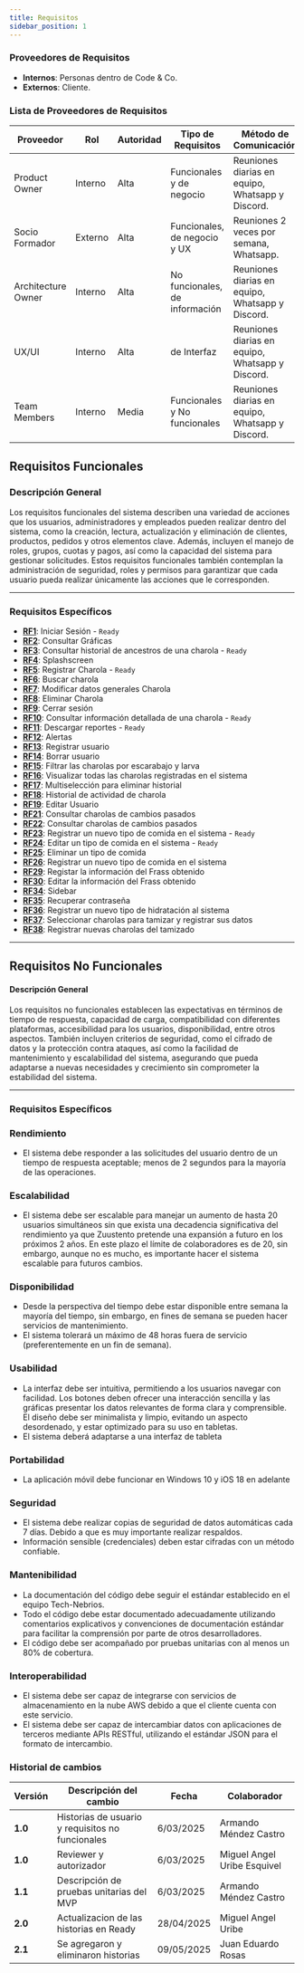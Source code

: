 ```yaml
---
title: Requisitos
sidebar_position: 1
---
```


### **Proveedores de Requisitos**  
   - **Internos**: Personas dentro de Code & Co.  
   - **Externos**: Cliente.  

### **Lista de Proveedores de Requisitos**  

| Proveedor | Rol | Autoridad | Tipo de Requisitos | Método de Comunicación |
|-----------|-----|-----------|--------------------|------------------------|
| Product Owner | Interno | Alta | Funcionales y de negocio | Reuniones diarias en equipo, Whatsapp y Discord.|
| Socio Formador | Externo | Alta | Funcionales, de negocio y UX | Reuniones 2 veces por semana, Whatsapp. |
| Architecture Owner| Interno | Alta | No funcionales, de información | Reuniones diarias en equipo, Whatsapp y Discord.  |
| UX/UI | Interno | Alta | de Interfaz | Reuniones diarias en equipo, Whatsapp y Discord. |
| Team Members | Interno | Media | Funcionales y No funcionales | Reuniones diarias en equipo, Whatsapp y Discord. |


## Requisitos Funcionales

### Descripción General

Los requisitos funcionales del sistema describen una variedad de acciones que los usuarios, administradores y empleados pueden realizar dentro del sistema, como la creación, lectura, actualización y eliminación de clientes, productos, pedidos y otros elementos clave. Además, incluyen el manejo de roles, grupos, cuotas y pagos, así como la capacidad del sistema para gestionar solicitudes. Estos requisitos funcionales también contemplan la administración de seguridad, roles y permisos para garantizar que cada usuario pueda realizar únicamente las acciones que le corresponden.

---

### Requisitos Específicos

- [**RF1**](RF1.md): Iniciar Sesión - `Ready` 
- [**RF2**](RF2.md): Consultar Gráficas 
- [**RF3**](RF3.md): Consultar historial de ancestros de una charola - `Ready`
- [**RF4**](RF4.md): Splashscreen 
- [**RF5**](RF5.md): Registrar Charola - `Ready`
- [**RF6**](RF6.md): Buscar charola 
- [**RF7**](RF7.md): Modificar datos generales Charola
- [**RF8**](RF8.md): Eliminar Charola  
- [**RF9**](RF9.md): Cerrar sesión
- [**RF10**](RF10.md): Consultar información detallada de una charola - `Ready`
- [**RF11**](RF11.md): Descargar reportes - `Ready`
- [**RF12**](RF12.md): Alertas
- [**RF13**](RF13.md): Registrar usuario  
- [**RF14**](RF14.md): Borrar usuario 
- [**RF15**](RF15.md): Filtrar las charolas por escarabajo y larva
- [**RF16**](RF16.md): Visualizar todas las charolas registradas en el sistema  
- [**RF17**](RF17.md): Multiselección para eliminar historial  
- [**RF18**](RF18.md): Historial de actividad de charola 
- [**RF19**](RF19.md): Editar Usuario
- [**RF21**](RF21.md): Consultar charolas de cambios pasados
- [**RF22**](RF22.md): Consultar charolas de cambios pasados
- [**RF23**](RF23.md): Registrar un nuevo tipo de comida en el sistema - `Ready`
- [**RF24**](RF24.md): Editar un tipo de comida en el sistema - `Ready`
- [**RF25**](RF25.md): Eliminar un tipo de comida
- [**RF26**](RF26.md): Registrar un nuevo tipo de comida en el sistema
- [**RF29**](RF29.md): Registar la información del Frass obtenido 
- [**RF30**](RF30.md): Editar la información del Frass obtenido  
- [**RF34**](RF34.md): Sidebar
- [**RF35**](RF35.md): Recuperar contraseña
- [**RF36**](RF36.md): Registrar un nuevo tipo de hidratación al sistema
- [**RF37**](RF37.md): Seleccionar charolas para tamizar y registrar sus datos
- [**RF38**](RF38.md): Registrar nuevas charolas del tamizado

---

## Requisitos No Funcionales

#### Descripción General

Los requisitos no funcionales establecen las expectativas en términos de tiempo de respuesta, capacidad de carga, compatibilidad con diferentes plataformas, accesibilidad para los usuarios, disponibilidad, entre otros aspectos. También incluyen criterios de seguridad, como el cifrado de datos y la protección contra ataques, así como la facilidad de mantenimiento y escalabilidad del sistema, asegurando que pueda adaptarse a nuevas necesidades y crecimiento sin comprometer la estabilidad del sistema.

---

### Requisitos Específicos

### Rendimiento
- El sistema debe responder a las solicitudes del usuario dentro de un tiempo de respuesta aceptable; menos de 2 segundos para la mayoría de las operaciones.

### Escalabilidad
- El sistema debe ser escalable para manejar un aumento de hasta 20 usuarios simultáneos sin que exista una decadencia significativa del rendimiento ya que Zuustento pretende una expansión a futuro en los próximos 2 años. En este plazo el límite de colaboradores es de 20, sin embargo, aunque no es mucho, es importante hacer el sistema escalable para futuros cambios.

### Disponibilidad
- Desde la perspectiva del tiempo debe estar disponible entre semana la mayoría del tiempo, sin embargo, en fines de semana se pueden hacer servicios de mantenimiento.
- El sistema tolerará un máximo de 48 horas fuera de servicio (preferentemente en un fin de semana).

### Usabilidad
- La interfaz debe ser intuitiva, permitiendo a los usuarios navegar con facilidad. Los botones deben ofrecer una interacción sencilla y las gráficas presentar los datos relevantes de forma clara y comprensible. El diseño debe ser minimalista y limpio, evitando un aspecto desordenado, y estar optimizado para su uso en tabletas.
- El sistema deberá adaptarse a una interfaz de tableta

### Portabilidad
- La aplicación móvil debe funcionar en Windows 10 y iOS 18 en adelante

### Seguridad 
- El sistema debe realizar copias de seguridad de datos automáticas  cada 7 días. Debido a que es muy importante realizar respaldos.
- Información sensible (credenciales) deben estar cifradas con un método confiable.

### Mantenibilidad 
- La documentación del código debe seguir el estándar establecido en el equipo Tech-Nebrios. 
- Todo el código debe estar documentado adecuadamente utilizando comentarios explicativos y convenciones de documentación estándar para facilitar la comprensión por parte de otros desarrolladores.
- El código debe ser acompañado por pruebas unitarias con al menos un 80% de cobertura.

### Interoperabilidad
- El sistema debe ser capaz de integrarse con servicios de almacenamiento en la nube AWS debido a que el cliente cuenta con este servicio.
- El sistema debe ser capaz de intercambiar datos con aplicaciones de terceros mediante APIs RESTful, utilizando el estándar JSON para el formato de intercambio.

### Historial de cambios 
| **Versión** | **Descripción del cambio** | **Fecha** | **Colaborador** |
|---------|-------------------------|---------|---------|
| **1.0** | Historias de usuario y requisitos no funcionales | 6/03/2025 | Armando Méndez Castro |
| **1.0** |  Reviewer y autorizador  | 6/03/2025 | Miguel Angel Uribe Esquivel  |
| **1.1** |  Descripción de pruebas unitarias del MVP  | 6/03/2025 | Armando Méndez Castro |
| **2.0** |  Actualizacion de las historias en Ready  | 28/04/2025 | Miguel Angel Uribe |
| **2.1** |  Se agregaron y eliminaron historias       | 09/05/2025 | Juan Eduardo Rosas |
